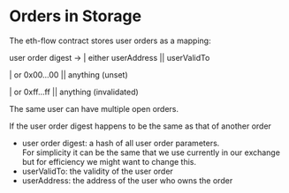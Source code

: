 # Orders in Storage

The eth-flow contract stores user orders as a mapping:

user order digest -> | either userAddress || userValidTo

&#x20;                    \| or     0x00…00     || anything (unset)

&#x20;                    \| or     0xff…ff     || anything (invalidated)

The same user can have multiple open orders.

If the user order digest happens to be the same as that of another order&#x20;

* user order digest: a hash of all user order parameters.\
  For simplicity it can be the same that we use currently in our exchange but for efficiency we might want to change this.
* userValidTo: the validity of the user order
* userAddress: the address of the user who owns the order
